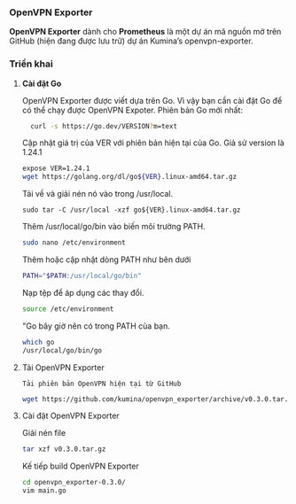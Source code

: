 ### OpenVPN Exporter
<strong>OpenVPN Exporter</strong> dành cho <strong>Prometheus</strong> là một dự án mã nguồn mở trên GitHub (hiện đang được lưu trữ) dự án Kumina’s openvpn-exporter.

### Triển khai
<ol>
  <li>
  <strong> Cài đặt Go </strong>

  OpenVPN Exporter được viết dựa trên Go. Vì vậy bạn cần cài đặt Go để có thể chạy được OpenVPN Expoter.
  Phiên bản Go mới nhất:

  ```sh 
    curl -s https://go.dev/VERSION?m=text
  ```
  Cập nhật giá trị của VER với phiên bản hiện tại của Go. Giả sử version là 1.24.1
  ```sh
  expose VER=1.24.1
  wget https://golang.org/dl/go${VER}.linux-amd64.tar.gz
  ``` 
  Tải về và giải nén nó vào trong /usr/local.
  ```shsh
  sudo tar -C /usr/local -xzf go${VER}.linux-amd64.tar.gz
  ```
  Thêm /usr/local/go/bin vào biến môi trường PATH.
  ```sh
  sudo nano /etc/environment
  ```
  Thêm hoặc cập nhật dòng PATH như bên dưới
  ```sh
  PATH="$PATH:/usr/local/go/bin"
  ```
  Nạp tệp để áp dụng các thay đổi.
  ```sh
  source /etc/environment
  ```
  "Go bây giờ nên có trong PATH của bạn.
  ```sh
  which go
  /usr/local/go/bin/go
  ```
  </li> 
  <li>Tải OpenVPN Exporter
  
    Tải phiên bản OpenVPN hiện tại từ GitHub
  ```sh
  wget https://github.com/kumina/openvpn_exporter/archive/v0.3.0.tar.gz
  ```
  </li>
  <li>Cài đặt OpenVPN Exporter
  
  Giải nén file
  ```sh
  tar xzf v0.3.0.tar.gz
  ```
  Kế tiếp build OpenVPN Exporter
  ```sh
  cd openvpn_exporter-0.3.0/
  vim main.go
  ```
  </li>

</ol>